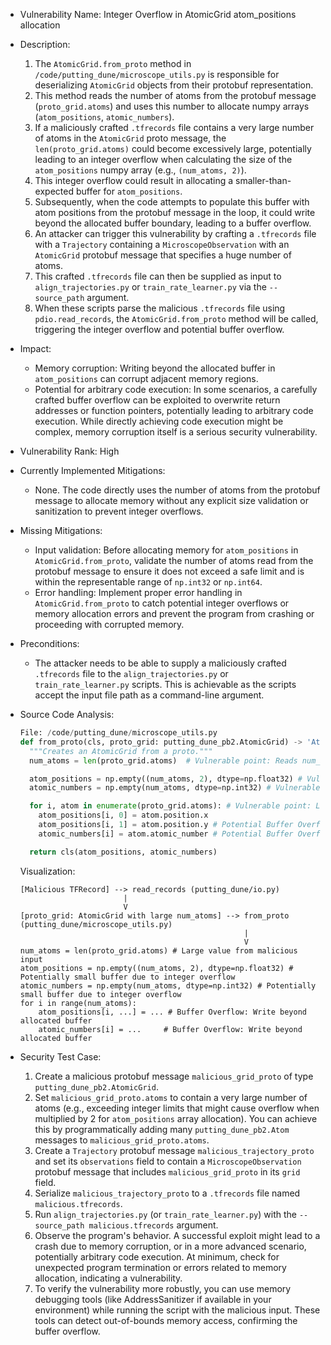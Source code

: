 - Vulnerability Name: Integer Overflow in AtomicGrid atom_positions allocation
- Description:
    1. The `AtomicGrid.from_proto` method in `/code/putting_dune/microscope_utils.py` is responsible for deserializing `AtomicGrid` objects from their protobuf representation.
    2. This method reads the number of atoms from the protobuf message (`proto_grid.atoms`) and uses this number to allocate numpy arrays (`atom_positions`, `atomic_numbers`).
    3. If a maliciously crafted `.tfrecords` file contains a very large number of atoms in the `AtomicGrid` proto message, the `len(proto_grid.atoms)` could become excessively large, potentially leading to an integer overflow when calculating the size of the `atom_positions` numpy array (e.g., `(num_atoms, 2)`).
    4. This integer overflow could result in allocating a smaller-than-expected buffer for `atom_positions`.
    5. Subsequently, when the code attempts to populate this buffer with atom positions from the protobuf message in the loop, it could write beyond the allocated buffer boundary, leading to a buffer overflow.
    6. An attacker can trigger this vulnerability by crafting a `.tfrecords` file with a `Trajectory` containing a `MicroscopeObservation` with an `AtomicGrid` protobuf message that specifies a huge number of atoms.
    7. This crafted `.tfrecords` file can then be supplied as input to `align_trajectories.py` or `train_rate_learner.py` via the `--source_path` argument.
    8. When these scripts parse the malicious `.tfrecords` file using `pdio.read_records`, the `AtomicGrid.from_proto` method will be called, triggering the integer overflow and potential buffer overflow.
- Impact:
    - Memory corruption: Writing beyond the allocated buffer in `atom_positions` can corrupt adjacent memory regions.
    - Potential for arbitrary code execution: In some scenarios, a carefully crafted buffer overflow can be exploited to overwrite return addresses or function pointers, potentially leading to arbitrary code execution. While directly achieving code execution might be complex, memory corruption itself is a serious security vulnerability.
- Vulnerability Rank: High
- Currently Implemented Mitigations:
    - None. The code directly uses the number of atoms from the protobuf message to allocate memory without any explicit size validation or sanitization to prevent integer overflows.
- Missing Mitigations:
    - Input validation: Before allocating memory for `atom_positions` in `AtomicGrid.from_proto`, validate the number of atoms read from the protobuf message to ensure it does not exceed a safe limit and is within the representable range of `np.int32` or `np.int64`.
    - Error handling: Implement proper error handling in `AtomicGrid.from_proto` to catch potential integer overflows or memory allocation errors and prevent the program from crashing or proceeding with corrupted memory.
- Preconditions:
    - The attacker needs to be able to supply a maliciously crafted `.tfrecords` file to the `align_trajectories.py` or `train_rate_learner.py` scripts. This is achievable as the scripts accept the input file path as a command-line argument.
- Source Code Analysis:
    ```python
    File: /code/putting_dune/microscope_utils.py
    def from_proto(cls, proto_grid: putting_dune_pb2.AtomicGrid) -> 'AtomicGrid':
      """Creates an AtomicGrid from a proto."""
      num_atoms = len(proto_grid.atoms)  # Vulnerable point: Reads num_atoms directly from proto

      atom_positions = np.empty((num_atoms, 2), dtype=np.float32) # Vulnerable point: Allocates array based on potentially malicious num_atoms
      atomic_numbers = np.empty(num_atoms, dtype=np.int32) # Vulnerable point: Allocates array based on potentially malicious num_atoms

      for i, atom in enumerate(proto_grid.atoms): # Vulnerable point: Loop iterates based on potentially malicious num_atoms
        atom_positions[i, 0] = atom.position.x
        atom_positions[i, 1] = atom.position.y # Potential Buffer Overflow: Writes to potentially undersized buffer
        atomic_numbers[i] = atom.atomic_number # Potential Buffer Overflow: Writes to potentially undersized buffer

      return cls(atom_positions, atomic_numbers)
    ```
    Visualization:

    ```
    [Malicious TFRecord] --> read_records (putting_dune/io.py)
                           |
                           V
    [proto_grid: AtomicGrid with large num_atoms] --> from_proto (putting_dune/microscope_utils.py)
                                                      |
                                                      V
    num_atoms = len(proto_grid.atoms) # Large value from malicious input
    atom_positions = np.empty((num_atoms, 2), dtype=np.float32) # Potentially small buffer due to integer overflow
    atomic_numbers = np.empty(num_atoms, dtype=np.int32) # Potentially small buffer due to integer overflow
    for i in range(num_atoms):
        atom_positions[i, ...] = ... # Buffer Overflow: Write beyond allocated buffer
        atomic_numbers[i] = ...     # Buffer Overflow: Write beyond allocated buffer
    ```

- Security Test Case:
    1. Create a malicious protobuf message `malicious_grid_proto` of type `putting_dune_pb2.AtomicGrid`.
    2. Set `malicious_grid_proto.atoms` to contain a very large number of atoms (e.g., exceeding integer limits that might cause overflow when multiplied by 2 for `atom_positions` array allocation). You can achieve this by programmatically adding many `putting_dune_pb2.Atom` messages to `malicious_grid_proto.atoms`.
    3. Create a `Trajectory` protobuf message `malicious_trajectory_proto` and set its `observations` field to contain a `MicroscopeObservation` protobuf message that includes `malicious_grid_proto` in its `grid` field.
    4. Serialize `malicious_trajectory_proto` to a `.tfrecords` file named `malicious.tfrecords`.
    5. Run `align_trajectories.py` (or `train_rate_learner.py`) with the `--source_path malicious.tfrecords` argument.
    6. Observe the program's behavior. A successful exploit might lead to a crash due to memory corruption, or in a more advanced scenario, potentially arbitrary code execution. At minimum, check for unexpected program termination or errors related to memory allocation, indicating a vulnerability.
    7. To verify the vulnerability more robustly, you can use memory debugging tools (like AddressSanitizer if available in your environment) while running the script with the malicious input. These tools can detect out-of-bounds memory access, confirming the buffer overflow.